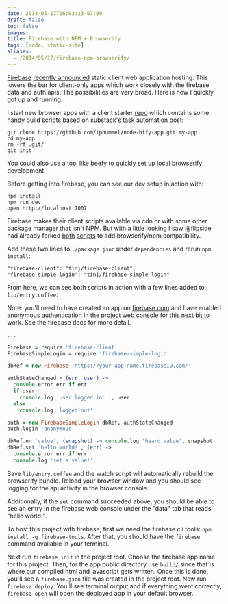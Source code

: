 ```yaml
---
date: 2014-05-17T16:03:13-07:00
draft: false
toc: false
images:
title: Firebase with NPM + Browserify
tags: [code, static-site]
aliases:
  - /2014/05/17/firebase-npm-browserify/
---
```


[Firebase](https://www.firebase.com/) [recently announced](https://www.firebase.com/blog/2014-05-13-introducing-firebase-hosting.html) static client web application hosting. This lowers the bar for client-only apps which work closely with the firebase data and auth apis. The possibilities are very broad. Here is how I quickly got up and running.

I start new browser apps with a client starter [repo](https://github.com/tphummel/node-bify-app) which contains some handy build scripts based on substack's task automation [post](http://substack.net/task_automation_with_npm_run):

    git clone https://github.com/tphummel/node-bify-app.git my-app
    cd my-app
    rm -rf .git/
    git init

You could also use a tool like [beefy](https://www.npmjs.org/package/beefy) to quickly set up local browserify development.

Before getting into firebase, you can see our dev setup in action with:

    npm install
    npm run dev
    open http://localhost:7007

Firebase makes their client scripts available via cdn or with some other package manager that isn't [NPM](https://www.npmjs.org/). But with a little looking I saw [@flipside](https://github.com/flipside) had already forked [both](https://github.com/tinj/firebase-client) [scripts](https://github.com/tinj/firebase-simple-login) to add browserify/npm compatibility.

Add these two lines to `./package.json` under `dependencies` and rerun `npm install`:

    "firebase-client": "tinj/firebase-client",
    "firebase-simple-login": "tinj/firebase-simple-login"

From here, we can see both scripts in action with a few lines added to `lib/entry.coffee`:

Note: you'll need to have created an app on [firebase.com](http://firebase.com) and have enabled anonymous authentication in the project web console for this next bit to work. See the firebase docs for more detail.

```coffeescript
...

Firebase = require 'firebase-client'
FirebaseSimpleLogin = require 'firebase-simple-login'

dbRef = new Firebase 'https://your-app-name.firebaseIO.com/'

authStateChanged = (err, user) ->
  console.error err if err
  if user
    console.log 'user logged in: ', user
  else
    console.log 'logged out'

auth = new FirebaseSimpleLogin dbRef, authStateChanged
auth.login 'anonymous'

dbRef.on 'value', (snapshot) -> console.log 'heard value', snapshot
dbRef.set 'hello world!', (err) ->
  console.error err if err
  console.log 'set a value!'
```

Save `lib/entry.coffee` and the watch script will automatically rebuild the browserify bundle. Reload your browser window and you should see logging for the api activity in the browser console.

Additionally, if the `set` command succeeded above, you should be able to see an entry in the firebase web console under the "data" tab that reads "hello world!".

To host this project with firebase, first we need the firebase cli tools: `npm install -g firebase-tools`. After that, you should have the `firebase` command available in your terminal.

Next run `firebase init` in the project root. Choose the firebase app name for this project. Then, for the app public directory use `build/` since that is where our compiled html and javascript gets written. Once this is done, you'll see a `firebase.json` file was created in the project root. Now run `firebase deploy`. You'll see terminal output and if everything went correctly, `firebase open` will open the deployed app in your default browser.

